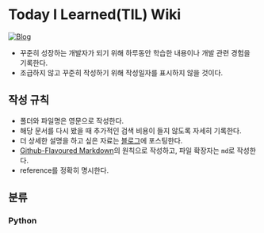# Today I Learned(TIL) Wiki
[![Blog](https://img.shields.io/badge/Blog-whiteworld-blue.svg)](https://white-world.tistory.com/)

- 꾸준히 성장하는 개발자가 되기 위해 하루동안 학습한 내용이나 개발 관련 경험을 기록한다.
- 조급하지 않고 꾸준히 작성하기 위해 작성일자를 표시하지 않을 것이다.

## 작성 규칙

- 폴더와 파일명은 영문으로 작성한다.
- 해당 문서를 다시 봤을 때 추가적인 검색 비용이 들지 않도록 자세히 기록한다.
- 더 상세한 설명을 하고 싶은 자료는 [블로그](https://white-world.tistory.com/)에 포스팅한다.
- [Github-Flavoured Markdown](https://guides.github.com/features/mastering-markdown/)의 원칙으로 작성하고, 파일 확장자는 `md`로 작성한다.
- reference를 정확히 명시한다.

## 분류

### Python
